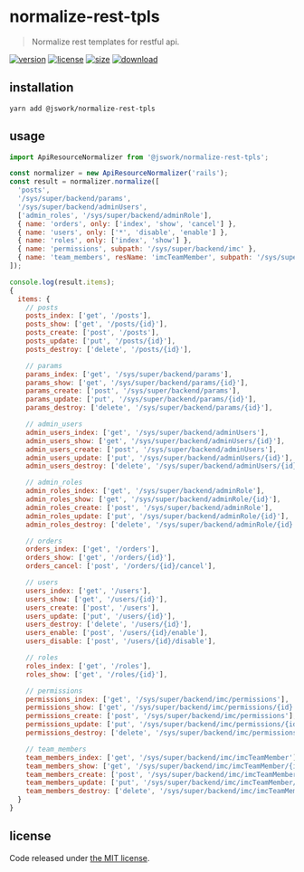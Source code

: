 # normalize-rest-tpls
> Normalize rest templates for restful api.

[![version][version-image]][version-url]
[![license][license-image]][license-url]
[![size][size-image]][size-url]
[![download][download-image]][download-url]

## installation
```shell
yarn add @jswork/normalize-rest-tpls
```

## usage
```js
import ApiResourceNormalizer from '@jswork/normalize-rest-tpls';

const normalizer = new ApiResourceNormalizer('rails');
const result = normalizer.normalize([
  'posts',
  '/sys/super/backend/params',
  '/sys/super/backend/adminUsers',
  ['admin_roles', '/sys/super/backend/adminRole'],
  { name: 'orders', only: ['index', 'show', 'cancel'] },
  { name: 'users', only: ['*', 'disable', 'enable'] },
  { name: 'roles', only: ['index', 'show'] },
  { name: 'permissions', subpath: '/sys/super/backend/imc' },
  { name: 'team_members', resName: 'imcTeamMember', subpath: '/sys/super/backend/imc' },
]);

console.log(result.items);
{
  items: {
    // posts
    posts_index: ['get', '/posts'],
    posts_show: ['get', '/posts/{id}'],
    posts_create: ['post', '/posts'],
    posts_update: ['put', '/posts/{id}'],
    posts_destroy: ['delete', '/posts/{id}'],

    // params
    params_index: ['get', '/sys/super/backend/params'],
    params_show: ['get', '/sys/super/backend/params/{id}'],
    params_create: ['post', '/sys/super/backend/params'],
    params_update: ['put', '/sys/super/backend/params/{id}'],
    params_destroy: ['delete', '/sys/super/backend/params/{id}'],

    // admin_users
    admin_users_index: ['get', '/sys/super/backend/adminUsers'],
    admin_users_show: ['get', '/sys/super/backend/adminUsers/{id}'],
    admin_users_create: ['post', '/sys/super/backend/adminUsers'],
    admin_users_update: ['put', '/sys/super/backend/adminUsers/{id}'],
    admin_users_destroy: ['delete', '/sys/super/backend/adminUsers/{id}'],

    // admin_roles
    admin_roles_index: ['get', '/sys/super/backend/adminRole'],
    admin_roles_show: ['get', '/sys/super/backend/adminRole/{id}'],
    admin_roles_create: ['post', '/sys/super/backend/adminRole'],
    admin_roles_update: ['put', '/sys/super/backend/adminRole/{id}'],
    admin_roles_destroy: ['delete', '/sys/super/backend/adminRole/{id}'],

    // orders
    orders_index: ['get', '/orders'],
    orders_show: ['get', '/orders/{id}'],
    orders_cancel: ['post', '/orders/{id}/cancel'],

    // users
    users_index: ['get', '/users'],
    users_show: ['get', '/users/{id}'],
    users_create: ['post', '/users'],
    users_update: ['put', '/users/{id}'],
    users_destroy: ['delete', '/users/{id}'],
    users_enable: ['post', '/users/{id}/enable'],
    users_disable: ['post', '/users/{id}/disable'],

    // roles
    roles_index: ['get', '/roles'],
    roles_show: ['get', '/roles/{id}'],

    // permissions
    permissions_index: ['get', '/sys/super/backend/imc/permissions'],
    permissions_show: ['get', '/sys/super/backend/imc/permissions/{id}'],
    permissions_create: ['post', '/sys/super/backend/imc/permissions'],
    permissions_update: ['put', '/sys/super/backend/imc/permissions/{id}'],
    permissions_destroy: ['delete', '/sys/super/backend/imc/permissions/{id}'],

    // team_members
    team_members_index: ['get', '/sys/super/backend/imc/imcTeamMember'],
    team_members_show: ['get', '/sys/super/backend/imc/imcTeamMember/{id}'],
    team_members_create: ['post', '/sys/super/backend/imc/imcTeamMember'],
    team_members_update: ['put', '/sys/super/backend/imc/imcTeamMember/{id}'],
    team_members_destroy: ['delete', '/sys/super/backend/imc/imcTeamMember/{id}'],
  }
}
```

## license
Code released under [the MIT license](https://github.com/afeiship/@jswork/normalize-rest-tpls/blob/master/LICENSE.txt).

[version-image]: https://img.shields.io/npm/v/@jswork/normalize-rest-tpls
[version-url]: https://npmjs.org/package/@jswork/normalize-rest-tpls

[license-image]: https://img.shields.io/npm/l/@jswork/normalize-rest-tpls
[license-url]: https://github.com/afeiship/@jswork/normalize-rest-tpls/blob/master/LICENSE.txt

[size-image]: https://img.shields.io/bundlephobia/minzip/@jswork/normalize-rest-tpls
[size-url]: https://github.com/afeiship/@jswork/normalize-rest-tpls/blob/master/dist/@jswork/normalize-rest-tpls.min.js

[download-image]: https://img.shields.io/npm/dm/@jswork/normalize-rest-tpls
[download-url]: https://www.npmjs.com/package/@jswork/normalize-rest-tpls
